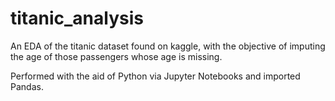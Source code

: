 # titanic_analysis

An EDA of the titanic dataset found on kaggle, with the objective of imputing the age of those passengers whose age is missing.

Performed with the aid of Python via Jupyter Notebooks and imported Pandas.
